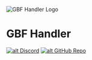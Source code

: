 ![GBF Handler Logo](https://cdn.discordapp.com/attachments/932756227295948910/1202259386538663956/HandlerV5.png?ex=65ccce4e&is=65ba594e&hm=7ea896db53420906c6c811ad6cf234ca585293a4c9b64fc618db10f3422b2ef7&)
# GBF Handler 

<a href='https://discord.gg/yrM7fhgNBW' target='_blank'>![alt Discord](https://img.shields.io/discord/704781378113241159?color=7289da&logo=discord&logoColor=white)</a> <a href='https://github.com/GBF-Nexus/Discord-Bot-Commands-and-Handler' target='_blank'>![alt GitHub Repo](https://img.shields.io/github/stars/AlexzanderFlores/WOKCommands?style=social)</a>
